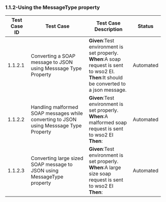 ### 1.1.2-Using the MessageType property


| Test Case ID| Test Case| Test Case Description| Status|
| ----------| --------| ----------| ------|
| 1.1.2.1| Converting a SOAP message to JSON using Messsage Type Property| **Given**:Test environment is set properly. </br> **When**:A soap request is sent to wso2 EI. </br> **Then**:It should be converted to a json message.| Automated|
| 1.1.2.2| Handling malformed SOAP messages while converting to JSON using Messsage Type Property| **Given**:Test environment is set properly. </br> **When**:A malformed soap request is sent to wso2 EI</br> **Then**:| Automated|
| 1.1.2.3| Converting large sized SOAP message to JSON using MessageType property| **Given**:Test environment is set properly. </br> **When**:A large size soap request is sent to wso2 EI</br> **Then**:| Automated|
